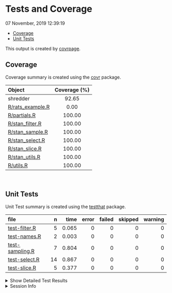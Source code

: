 Tests and Coverage
================
07 November, 2019 12:39:19

-   [Coverage](#coverage)
-   [Unit Tests](#unit-tests)

This output is created by [covrpage](https://github.com/metrumresearchgroup/covrpage).

Coverage
--------

Coverage summary is created using the [covr](https://github.com/r-lib/covr) package.

| Object                                   | Coverage (%) |
|:-----------------------------------------|:------------:|
| shredder                                 |     92.65    |
| [R/rats\_example.R](../R/rats_example.R) |     0.00     |
| [R/partials.R](../R/partials.R)          |    100.00    |
| [R/stan\_filter.R](../R/stan_filter.R)   |    100.00    |
| [R/stan\_sample.R](../R/stan_sample.R)   |    100.00    |
| [R/stan\_select.R](../R/stan_select.R)   |    100.00    |
| [R/stan\_slice.R](../R/stan_slice.R)     |    100.00    |
| [R/stan\_utils.R](../R/stan_utils.R)     |    100.00    |
| [R/utils.R](../R/utils.R)                |    100.00    |

<br>

Unit Tests
----------

Unit Test summary is created using the [testthat](https://github.com/r-lib/testthat) package.

| file                                        |    n|   time|  error|  failed|  skipped|  warning|
|:--------------------------------------------|----:|------:|------:|-------:|--------:|--------:|
| [test-filter.R](testthat/test-filter.R)     |    5|  0.065|      0|       0|        0|        0|
| [test-names.R](testthat/test-names.R)       |    2|  0.003|      0|       0|        0|        0|
| [test-sampling.R](testthat/test-sampling.R) |    7|  0.804|      0|       0|        0|        0|
| [test-select.R](testthat/test-select.R)     |   14|  0.867|      0|       0|        0|        0|
| [test-slice.R](testthat/test-slice.R)       |    5|  0.377|      0|       0|        0|        0|

<details closed> <summary> Show Detailed Test Results </summary>

| file                                            | context | test                               | status |    n|   time|
|:------------------------------------------------|:--------|:-----------------------------------|:-------|----:|------:|
| [test-filter.R](testthat/test-filter.R#L9)      | filter  | filters: default                   | PASS   |    1|  0.028|
| [test-filter.R](testthat/test-filter.R#L14)     | filter  | filters: different chain           | PASS   |    1|  0.027|
| [test-filter.R](testthat/test-filter.R#L19)     | filter  | filters: indexed name              | PASS   |    1|  0.005|
| [test-filter.R](testthat/test-filter.R#L23)     | filter  | filters: no samples                | PASS   |    1|  0.003|
| [test-filter.R](testthat/test-filter.R#L27)     | filter  | filters: no pars                   | PASS   |    1|  0.002|
| [test-names.R](testthat/test-names.R#L9)        | names   | names: default                     | PASS   |    1|  0.002|
| [test-names.R](testthat/test-names.R#L14)       | names   | names: expand                      | PASS   |    1|  0.001|
| [test-sampling.R](testthat/test-sampling.R#L10) | slicing | slice: default                     | PASS   |    1|  0.773|
| [test-sampling.R](testthat/test-sampling.R#L15) | slicing | slice: no warmup                   | PASS   |    1|  0.003|
| [test-sampling.R](testthat/test-sampling.R#L21) | slicing | slice: bad indexs                  | PASS   |    2|  0.017|
| [test-sampling.R](testthat/test-sampling.R#L32) | slicing | sample: sample\_n                  | PASS   |    1|  0.005|
| [test-sampling.R](testthat/test-sampling.R#L37) | slicing | sample: sample\_frac               | PASS   |    1|  0.003|
| [test-sampling.R](testthat/test-sampling.R#L42) | slicing | sample: no warmup                  | PASS   |    1|  0.003|
| [test-select.R](testthat/test-select.R#L6)      | select  | names: no pars                     | PASS   |    1|  0.003|
| [test-select.R](testthat/test-select.R#L11)     | select  | names: single par                  | PASS   |    1|  0.003|
| [test-select.R](testthat/test-select.R#L16)     | select  | names: multiple pars               | PASS   |    1|  0.002|
| [test-select.R](testthat/test-select.R#L21)     | select  | names: par index                   | PASS   |    1|  0.002|
| [test-select.R](testthat/test-select.R#L26)     | select  | names: character pars              | PASS   |    1|  0.002|
| [test-select.R](testthat/test-select.R#L33)     | select  | names: regex character pars        | PASS   |    1|  0.003|
| [test-select.R](testthat/test-select.R#L40)     | select  | names: remove summary              | PASS   |    1|  0.837|
| [test-select.R](testthat/test-select.R#L48)     | select  | partials: no pars                  | PASS   |    1|  0.003|
| [test-select.R](testthat/test-select.R#L53)     | select  | partials: starts\_with             | PASS   |    1|  0.002|
| [test-select.R](testthat/test-select.R#L58)     | select  | partials: ends\_with               | PASS   |    1|  0.002|
| [test-select.R](testthat/test-select.R#L63)     | select  | partials: starts\_contains         | PASS   |    1|  0.002|
| [test-select.R](testthat/test-select.R#L68)     | select  | partials: mixed                    | PASS   |    1|  0.002|
| [test-select.R](testthat/test-select.R#L73)     | select  | partials: par regex index          | PASS   |    1|  0.002|
| [test-select.R](testthat/test-select.R#L78)     | select  | partials: par regex multiple index | PASS   |    1|  0.002|
| [test-slice.R](testthat/test-slice.R#L7)        | slice   | slice: empty                       | PASS   |    1|  0.356|
| [test-slice.R](testthat/test-slice.R#L12)       | slice   | slice: single                      | PASS   |    1|  0.004|
| [test-slice.R](testthat/test-slice.R#L17)       | slice   | slice: single no warmup            | PASS   |    1|  0.002|
| [test-slice.R](testthat/test-slice.R#L22)       | slice   | slice: vector                      | PASS   |    1|  0.003|
| [test-slice.R](testthat/test-slice.R#L27)       | slice   | slice: reset permut                | PASS   |    1|  0.012|

</details>

<details> <summary> Session Info </summary>

| Field    | Value                         |
|:---------|:------------------------------|
| Version  | R version 3.5.1 (2018-07-02)  |
| Platform | x86\_64-pc-linux-gnu (64-bit) |
| Running  | Ubuntu 14.04.5 LTS            |
| Language | en\_US                        |
| Timezone | Etc/UTC                       |

| Package  | Version |
|:---------|:--------|
| testthat | 2.3.0   |
| covr     | 3.3.2   |
| covrpage | 0.0.70  |

</details>

<!--- Final Status : pass --->
